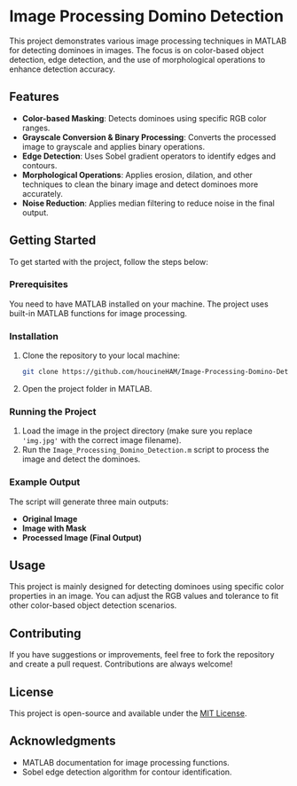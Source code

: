 # Image Processing Domino Detection

This project demonstrates various image processing techniques in MATLAB for detecting dominoes in images. The focus is on color-based object detection, edge detection, and the use of morphological operations to enhance detection accuracy.

## Features

- **Color-based Masking**: Detects dominoes using specific RGB color ranges.
- **Grayscale Conversion & Binary Processing**: Converts the processed image to grayscale and applies binary operations.
- **Edge Detection**: Uses Sobel gradient operators to identify edges and contours.
- **Morphological Operations**: Applies erosion, dilation, and other techniques to clean the binary image and detect dominoes more accurately.
- **Noise Reduction**: Applies median filtering to reduce noise in the final output.

## Getting Started

To get started with the project, follow the steps below:

### Prerequisites

You need to have MATLAB installed on your machine. The project uses built-in MATLAB functions for image processing.

### Installation

1. Clone the repository to your local machine:
   ```bash
   git clone https://github.com/houcineHAM/Image-Processing-Domino-Detection.git
   
2. Open the project folder in MATLAB.

### Running the Project

1. Load the image in the project directory (make sure you replace `'img.jpg'` with the correct image filename).
2. Run the `Image_Processing_Domino_Detection.m` script to process the image and detect the dominoes.

### Example Output

The script will generate three main outputs:
- **Original Image**
- **Image with Mask**
- **Processed Image (Final Output)**

## Usage

This project is mainly designed for detecting dominoes using specific color properties in an image. You can adjust the RGB values and tolerance to fit other color-based object detection scenarios.

## Contributing

If you have suggestions or improvements, feel free to fork the repository and create a pull request. Contributions are always welcome!

## License

This project is open-source and available under the [MIT License](LICENSE).

## Acknowledgments

- MATLAB documentation for image processing functions.
- Sobel edge detection algorithm for contour identification.
